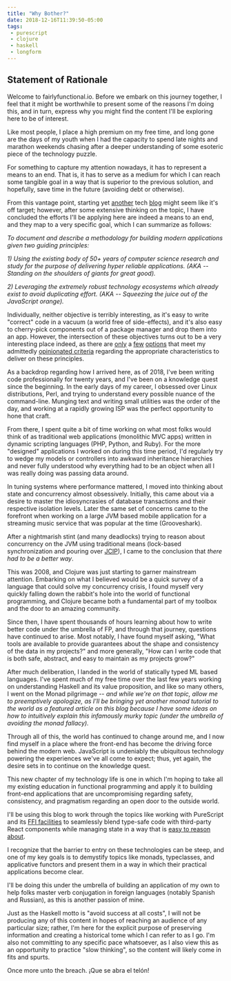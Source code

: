 ```yaml
---
title: "Why Bother?"
date: 2018-12-16T11:39:50-05:00
tags:
 - purescript
 - clojure
 - haskell
 - longform
---
```


## Statement of Rationale

Welcome to fairlyfunctional.io. Before we embark on this journey together, I feel
that it might be worthwhile to present some of the reasons I'm doing this, and in turn,
express why you might find the content I'll be exploring here to be of interest.

Like most people, I place a high premium on my free time, and long gone are
the days of my youth when I had the capacity to spend late nights and marathon
weekends chasing after a deeper understanding of some esoteric piece of the technology puzzle.

For something to capture my attention nowadays, it has to represent a means to an end. That is,
it has to serve as a medium for which I can reach some tangible goal in a way that
is superior to the previous solution, and hopefully, save time in the future (avoiding debt or otherwise).

From this vantage point, starting yet [another](http://dailyvim.blogspot.com/)
 tech [blog](http://travis-whitton.blogspot.com/) might seem like
it's off target; however, after some extensive thinking on the topic,
I have concluded the efforts I'll be applying here are indeed a means
to an end, and they map to a very specific goal, which I can summarize as follows:

_To document and describe a methodology for building modern applications
given two guiding principles:_

_1) Using the existing body of 50+ years of computer science research and
study for the purpose of delivering hyper reliable applications.
(AKA -- Standing on the shoulders of giants for great good)._

_2) Leveraging the extremely robust technology ecosystems which already exist to
avoid duplicating effort. (AKA -- Squeezing the juice out of the JavaScript orange)._

Individually, neither objective is terribly interesting, as it's easy to write
"correct" code in a vacuum (a world free of side-effects), and it's also
easy to cherry-pick components out of a package manager and drop them into an app.
However, the intersection of these objectives turns out to be a very interesting
place indeed, as there are [only](https://github.com/ghcjs/ghcjs)
a [few](https://elm-lang.org/) [options](http://www.purescript.org/) that meet
my admittedly [opinionated criteria](https://www.reddit.com/r/purescript/comments/6g6brx/why_purescript/dinwty2/)
regarding the appropriate characteristics to deliver on these principles.

As a backdrop regarding how I arrived here, as of 2018, I've been writing code professionally
for twenty years, and I've been on a knowledge quest since the beginning. In the early
days of my career, I obsessed over Linux distributions, Perl, and trying to understand every possible
nuance of the command-line. Munging text and writing small utilities was the order
of the day, and working at a rapidly growing ISP was the perfect opportunity to hone
that craft.

From there, I spent quite a bit of time working on what most folks would think of as
traditional web applications (monolithic MVC apps) written in dynamic scripting languages
(PHP, Python, and Ruby). For the more "designed" applications I worked on during this
time period, I'd regularly try to wedge my models or controllers into awkward inheritance
hierarchies and never fully understood why everything had to be an object when all I was really
doing was passing data around.

In tuning systems where performance mattered, I moved into thinking about state and
concurrency almost obsessively. Initially, this came about via a desire to master
the idiosyncrasies of database transactions and their respective isolation levels.
Later the same set of concerns came to the forefront when working on a large
JVM based mobile application for a streaming music service that was popular at the
time (Grooveshark).

After a nightmarish stint (and many deadlocks) trying to reason about concurrency on
the JVM using traditional means (lock-based synchronization and pouring over [JCIP](http://jcip.net/)),
I came to the conclusion that _there had to be a better way_.

This was 2008, and Clojure was just starting to garner mainstream attention. Embarking on
what I believed would be a quick survey of a language that could solve my concurrency
crisis, I found myself very quickly falling down the rabbit's hole into the world
of functional programming, and Clojure became both a fundamental part of my toolbox
and the door to an amazing community.

Since then, I have spent thousands of hours learning about how to write better code
under the umbrella of FP, and through that journey, questions have continued to arise.
Most notably, I have found myself asking, "What tools are available to provide guarantees
about the shape and consistency of the data in my projects?" and more generally,
"How can I write code that is both safe, abstract, and easy to maintain as my
projects grow?"

After much deliberation, I landed in the world of statically typed ML based languages.
I've spent much of my free time over the last few years working on understanding Haskell
and its value proposition, and like so many others, I went on the Monad pilgrimage --
*and while we're on that topic, allow me to preemptively apologize, as I'll be bringing
yet another monad tutorial to the world as a featured article on this blog because
I have some ideas on how to intuitively explain this infamously murky
topic (under the umbrella of avoiding the monad fallacy).*

Through all of this, the world has continued to change around me, and I now find myself
in a place where the front-end has become the driving force behind the modern web.
JavaScript is undeniably the ubiquitous technology powering the experiences we've all come to
expect; thus, yet again, the desire sets in to continue on the knowledge quest.

This new chapter of my technology life is one in which I'm hoping to take all my existing
education in functional programming and apply it to building front-end applications that
are uncompromising regarding safety, consistency, and pragmatism regarding
an open door to the outside world.

I'll be using this blog to work through the topics like
working with PureScript and its
[FFI facilities](https://github.com/purescript/documentation/blob/master/language/FFI.md)
to seamlessly blend type-safe code with third-party React components while
managing state in a way that is [easy to reason about](https://guide.elm-lang.org/architecture/).

I recognize that the barrier to entry on these technologies can be steep,
and one of my key goals is to demystify topics like monads, typeclasses,
and applicative functors and present them in a way in which their practical
applications become clear.

I'll be doing this under the umbrella of building an application of my own to help folks
master verb conjugation in foreign languages (notably Spanish and Russian),
as this is another passion of mine.

Just as the Haskell motto is "avoid success at all costs", I will not be producing any of this
content in hopes of reaching an audience of any particular size; rather, I'm here
for the explicit purpose of preserving information and creating a historical tome
which I can refer to as I go. I'm also not committing to any specific pace whatsoever, as
I also view this as an opportunity to practice "slow thinking", so the content will
likely come in fits and spurts.

Once more unto the breach. ¡Que se abra el telón!
